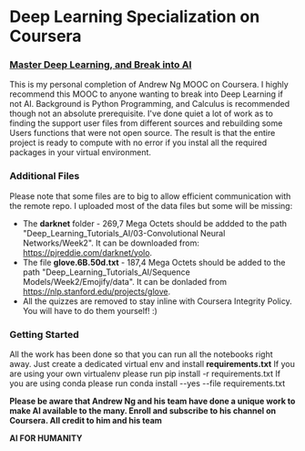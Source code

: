 # Deep Learning Specialization on Coursera
### [Master Deep Learning, and Break into AI](https://www.coursera.org/specializations/deep-learning)

This is my personal completion of Andrew Ng MOOC on Coursera.
I highly recommend this MOOC to anyone wanting to break into Deep Learning if not AI.
Background is Python Programming, and Calculus is recommended though not an absolute prerequisite.
I've done quiet a lot of work as to finding the support user files from different sources and rebuilding some Users functions that were not open source. The result is that the entire project is ready to compute with no error if you instal all the required packages in your virtual environment. 

### Additional Files
Please note that some files are to big to allow efficient communication with the remote repo. I uploaded most of the data files but some will be missing: 
* The **darknet** folder - 269,7 Mega Octets should be addded to the path "Deep_Learning_Tutorials_AI/03-Convolutional Neural Networks/Week2". It can be downloaded from: https://pjreddie.com/darknet/yolo. 
* The file **glove.6B.50d.txt** - 187,4 Mega Octets should be added to the path "Deep_Learning_Tutorials_AI/Sequence Models/Week2/Emojify/data". It can be donladed from https://nlp.stanford.edu/projects/glove. 
* All the quizzes are removed to stay inline with Coursera Integrity Policy. You will have to do them yourself! :) 

### Getting Started
All the work has been done so that you can run all the notebooks right away. Just create a dedicated virtual env and install **requirements.txt**
If you are using your own virtualenv please run pip install -r requirements.txt 
If you are using conda please run conda install --yes --file requirements.txt


**Please be aware that Andrew Ng and his team have done a unique work to make AI available to the many.
Enroll and subscribe to his channel on Coursera.
All credit to him and his team**


**AI FOR HUMANITY**
